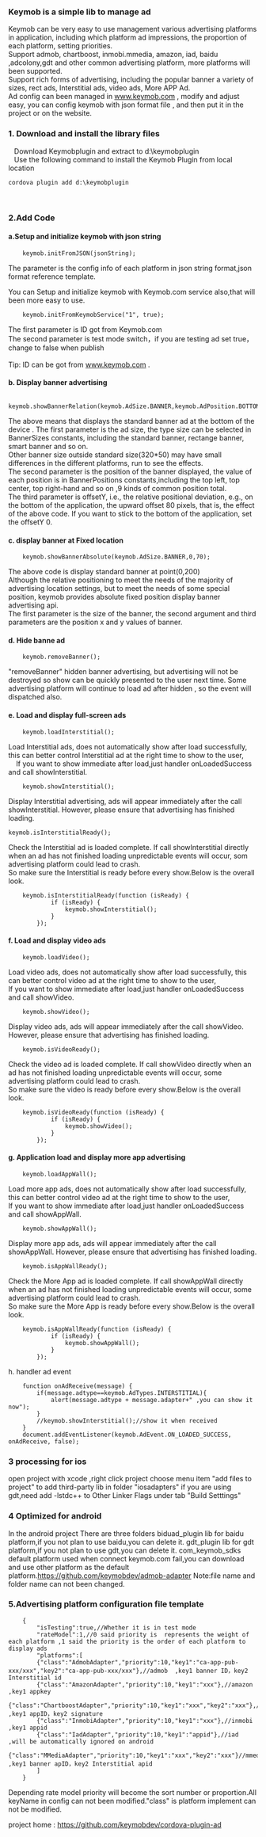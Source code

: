 ### Keymob is a simple lib to manage ad 
Keymob can be very easy to use management  various advertising platforms in application, including which platform ad impressions, the proportion of each platform, setting priorities.<br/>
Support admob, chartboost, inmobi.mmedia, amazon, iad, baidu ,adcolony,gdt and other common advertising platform, more  platforms will been supported.<br/>
Support rich forms of advertising, including the popular  banner  a variety of sizes, rect ads, Interstitial ads, video ads, More APP Ad.<br/>
Ad config can been managed in  www.keymob.com ,  modify and adjust easy, you can config keymob with json format file , and then put it in  the project or on the website.<br/>


### 1. Download and install the library files <br/>
   Download Keymobplugin and  extract to d:\keymobplugin<br/>
   Use the following command to install the Keymob Plugin from local location<br/>

	cordova plugin add d:\keymobplugin
   

###  2.Add Code

#### a.Setup and initialize keymob with json string
```
	keymob.initFromJSON(jsonString);
```
The  parameter is the config info of each platform in json string format,json format reference template.<br/>


You can Setup and   initialize keymob with Keymob.com service also,that will been more easy to use.<br/>
```
	keymob.initFromKeymobService("1", true);
```
The first parameter is ID got from Keymob.com<br/>
The second parameter is test mode switch，if you are testing ad set  true，change to false when publish<br/>   
Tip: ID can be got  from www.keymob.com  .<br/>


#### b. Display banner advertising
```
	keymob.showBannerRelation(keymob.AdSize.BANNER,keymob.AdPosition.BOTTOM_CENTER,0);
```
The above means that displays the standard banner ad at the bottom of the device . The first parameter is the ad size, the type size can be selected in BannerSizes constants, including the standard banner, rectange banner, smart banner and so on.<br/>
Other banner size outside  standard size(320*50) may have  small differences in the different platforms, run to see the effects.<br/>
The second parameter is the position of the banner displayed,  the value of each position is  in BannerPositions constants,including the top left, top center, top right-hand and so on ,9 kinds of common position total.<br/>
The third parameter is offsetY, i.e., the relative positional deviation, e.g., on the bottom of the application, the upward offset 80 pixels, that is, the effect of the above code. If you want to stick to the bottom of the application, set the offsetY 0.<br/>
 
#### c. display banner at Fixed location
```	
	keymob.showBannerAbsolute(keymob.AdSize.BANNER,0,70);
```
The above code is display standard banner at point(0,200)<br/>
Although the relative positioning to meet the needs of the majority of advertising location settings, but to meet the needs of some special position, keymob provides absolute fixed position display banner advertising api.<br/>
The first parameter is the size of the banner, the second argument and third parameters are the position x and y values of banner.<br/>

#### d. Hide banne ad
```	
	keymob.removeBanner();
```
"removeBanner" hidden banner advertising, but advertising will not be destroyed so show can be quickly presented to the user next time. Some advertising platform will continue to  load ad after hidden , so the event will dispatched also.<br/>
    
#### e. Load and display full-screen ads
```
	keymob.loadInterstitial();
```
Load Interstitial ads, does not automatically show after load successfully, this can better control Interstitial ad at the right time to show to the user,<br/>
    If you want to show immediate after load,just handler onLoadedSuccess   and call showInterstitial.<br/>
```
	keymob.showInterstitial();
```
Display Interstitial advertising, ads will appear immediately after the call showInterstitial. However, please ensure that advertising has finished loading.

	keymob.isInterstitialReady();

Check the Interstitial ad is loaded complete. If call showInterstitial directly when an ad  has not finished loading unpredictable events will occur, som advertising platform could lead to crash.<br/>
So make sure the Interstitial is ready before every show.Below is the overall look.
```
   	keymob.isInterstitialReady(function (isReady) {
            if (isReady) {
                keymob.showInterstitial();
            }
        });
```
#### f. Load and display video ads
```
	keymob.loadVideo();
```
Load video ads, does not automatically show after load successfully, this can better control video ad at the right time to show to the user,<br/>
If you want to show immediate after load,just handler onLoadedSuccess  and call showVideo.
```
	keymob.showVideo();
```
Display video ads, ads will appear immediately after the call showVideo. However, please ensure that advertising has finished loading.
```
	keymob.isVideoReady();
```
Check the video ad is loaded complete. If call showVideo directly when an ad  has not finished loading unpredictable events will occur, some advertising platform could lead to crash.<br/>
So make sure the video is ready before every show.Below is the overall look.
```
   	keymob.isVideoReady(function (isReady) {
            if (isReady) {
                keymob.showVideo();
            }
        });
```
#### g. Application load and display more app advertising
```
	keymob.loadAppWall();
```
Load more app ads, does not automatically show after load successfully, this can better control video ad at the right time to show to the user,<br/>
If you want to show immediate after load,just handler onLoadedSuccess  and call showAppWall.<br/>
```
	keymob.showAppWall();
```
Display more app ads, ads will appear immediately after the call showAppWall. However, please ensure that advertising has finished loading.
```
	keymob.isAppWallReady();
```
Check the More App ad is loaded complete. If call showAppWall directly when an ad  has not finished loading unpredictable events will occur, some advertising platform could lead to crash.<br/>
So make sure the More App is ready before every show.Below is the overall look.<br/>
```
   	keymob.isAppWallReady(function (isReady) {
            if (isReady) {
                keymob.showAppWall();
            }
        });
```

h. handler ad event
```
    function onAdReceive(message) {
        if(message.adtype==keymob.AdTypes.INTERSTITIAL){
            alert(message.adtype + message.adapter+" ,you can show it now");
        }
        //keymob.showInterstitial();//show it when received
    }
    document.addEventListener(keymob.AdEvent.ON_LOADED_SUCCESS, onAdReceive, false);
```

### 3  processing for ios
open  project with xcode ,right click project choose menu item "add files to project" to add third-party lib  in folder "iosadapters"
if you are using gdt,need add   -lstdc++   to Other Linker Flags  under tab "Build Setttings"
### 4 Optimized for android
In the android project There are three folders
biduad_plugin  lib for baidu platform,if you not plan to use baidu,you can delete it.
gdt_plugin  lib for gdt platform,if you not plan to use gdt,you can delete it.
com_keymob_sdks default platform used when connect keymob.com fail,you can download and use other platform as the default platform.https://github.com/keymobdev/admob-adapter
Note:file name and folder name can not been changed.


### 5.Advertising platform configuration file template

```
	{
		"isTesting":true,//Whether it is in test mode
		"rateModel":1,//0 said priority is  represents the weight of each platform ,1 said the priority is the order of each platform to display ads
		"platforms":[
		{"class":"AdmobAdapter","priority":10,"key1":"ca-app-pub-xxx/xxx","key2":"ca-app-pub-xxx/xxx"},//admob  ,key1 banner ID，key2 Interstitial id
		{"class":"AmazonAdapter","priority":10,"key1":"xxx"},//amazon ,key1 appkey
		{"class":"ChartboostAdapter","priority":10,"key1":"xxx","key2":"xxx"},//chartboost ,key1 appID，key2 signature
		{"class":"InmobiAdapter","priority":10,"key1":"xxx"},//inmobi ,key1 appid 
		{"class":"IadAdapter","priority":10,"key1":"appid"},//iad ,will be automatically ignored on android
		{"class":"MMediaAdapter","priority":10,"key1":"xxx","key2":"xxx"}//mmedia ,key1 banner apID，key2 Interstitial apid
		]
	}
```
Depending rate model priority will become the sort number or proportion.All keyName in config can not been modified."class" is platform implement can not be modified.<br/>

project home : https://github.com/keymobdev/cordova-plugin-ad